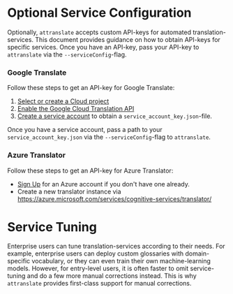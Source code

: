 # Optional Service Configuration

Optionally, `attranslate` accepts custom API-keys for automated translation-services.
This document provides guidance on how to obtain API-keys for specific services.
Once you have an API-key, pass your API-key to `attranslate` via the `--serviceConfig`-flag.

### Google Translate

Follow these steps to get an API-key for Google Translate:

1.  [Select or create a Cloud project][projects]
2.  [Enable the Google Cloud Translation API][enable_api]
3.  [Create a service account][auth] to obtain a `service_account_key.json`-file.

[projects]: https://console.cloud.google.com/project
[billing]: https://support.google.com/cloud/answer/6293499#enable-billing
[enable_api]:
  https://console.cloud.google.com/flows/enableapi?apiid=translate.googleapis.com
[auth]: https://cloud.google.com/docs/authentication/getting-started

Once you have a service account, pass a path to your `service_account_key.json` via the `--serviceConfig`-flag to `attranslate`.

### Azure Translator

 Follow these steps to get an API-key for Azure Translator:

 - [Sign Up](https://azure.microsoft.com/en-us/free/) for an
 Azure account if you don't have one already.
 - Create a new translator instance via https://azure.microsoft.com/services/cognitive-services/translator/

# Service Tuning

Enterprise users can tune translation-services according to their needs.
For example, enterprise users can deploy custom glossaries with domain-specific vocabulary, or they can even train their own machine-learning models.
However, for entry-level users, it is often faster to omit service-tuning and do a few more manual corrections instead.
This is why `attranslate` provides first-class support for manual corrections.
